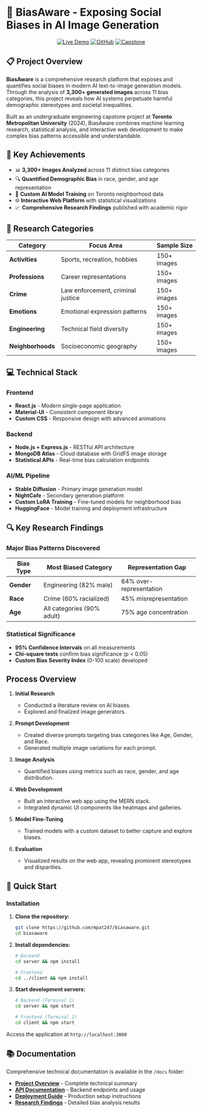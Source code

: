 # 🧠 BiasAware - Exposing Social Biases in AI Image Generation

<div align="center">

[![Live Demo](https://img.shields.io/badge/🌐_Live_Demo-biasaware.social-blue?style=for-the-badge)](https://www.biasaware.social)
[![GitHub](https://img.shields.io/badge/GitHub-Repository-black?style=for-the-badge&logo=github)](https://github.com/mpat247/biasaware)
[![Capstone](https://img.shields.io/badge/🎓_TMU_Capstone-2024-red?style=for-the-badge)](https://www.torontomu.ca/)

</div>

## 📋 Project Overview

**BiasAware** is a comprehensive research platform that exposes and quantifies social biases in modern AI text-to-image generation models. Through the analysis of **3,300+ generated images** across 11 bias categories, this project reveals how AI systems perpetuate harmful demographic stereotypes and societal inequalities.

Built as an undergraduate engineering capstone project at **Toronto Metropolitan University** (2024), BiasAware combines machine learning research, statistical analysis, and interactive web development to make complex bias patterns accessible and understandable.

## 🎯 Key Achievements

- 📊 **3,300+ Images Analyzed** across 11 distinct bias categories
- 🔍 **Quantified Demographic Bias** in race, gender, and age representation
- 🤖 **Custom AI Model Training** on Toronto neighborhood data
- 🌐 **Interactive Web Platform** with statistical visualizations
- 📈 **Comprehensive Research Findings** published with academic rigor

## 🧪 Research Categories

| Category          | Focus Area                        | Sample Size |
| ----------------- | --------------------------------- | ----------- |
| **Activities**    | Sports, recreation, hobbies       | 150+ images |
| **Professions**   | Career representations            | 150+ images |
| **Crime**         | Law enforcement, criminal justice | 150+ images |
| **Emotions**      | Emotional expression patterns     | 150+ images |
| **Engineering**   | Technical field diversity         | 150+ images |
| **Neighborhoods** | Socioeconomic geography           | 150+ images |

## 💻 Technical Stack

### Frontend

- **React.js** - Modern single-page application
- **Material-UI** - Consistent component library
- **Custom CSS** - Responsive design with advanced animations

### Backend

- **Node.js + Express.js** - RESTful API architecture
- **MongoDB Atlas** - Cloud database with GridFS image storage
- **Statistical APIs** - Real-time bias calculation endpoints

### AI/ML Pipeline

- **Stable Diffusion** - Primary image generation model
- **NightCafe** - Secondary generation platform
- **Custom LoRA Training** - Fine-tuned models for neighborhood bias
- **HuggingFace** - Model training and deployment infrastructure

## 🔍 Key Research Findings

### Major Bias Patterns Discovered

| Bias Type  | Most Biased Category       | Representation Gap      |
| ---------- | -------------------------- | ----------------------- |
| **Gender** | Engineering (82% male)     | 64% over-representation |
| **Race**   | Crime (60% racialized)     | 45% misrepresentation   |
| **Age**    | All categories (90% adult) | 75% age concentration   |

### Statistical Significance

- **95% Confidence Intervals** on all measurements
- **Chi-square tests** confirm bias significance (p < 0.05)
- **Custom Bias Severity Index** (0-100 scale) developed

## Process Overview

1. **Initial Research**

   - Conducted a literature review on AI biases.
   - Explored and finalized image generators.

2. **Prompt Development**

   - Created diverse prompts targeting bias categories like Age, Gender, and Race.
   - Generated multiple image variations for each prompt.

3. **Image Analysis**

   - Quantified biases using metrics such as race, gender, and age distribution.

4. **Web Development**

   - Built an interactive web app using the MERN stack.
   - Integrated dynamic UI components like heatmaps and galleries.

5. **Model Fine-Tuning**

   - Trained models with a custom dataset to better capture and explore biases.

6. **Evaluation**
   - Visualized results on the web app, revealing prominent stereotypes and disparities.

## 🚀 Quick Start

### Installation

1. **Clone the repository:**

   ```bash
   git clone https://github.com/mpat247/biasaware.git
   cd biasaware
   ```

2. **Install dependencies:**

   ```bash
   # Backend
   cd server && npm install

   # Frontend
   cd ../client && npm install
   ```

3. **Start development servers:**

   ```bash
   # Backend (Terminal 1)
   cd server && npm start

   # Frontend (Terminal 2)
   cd client && npm start
   ```

Access the application at `http://localhost:3000`

## 📚 Documentation

Comprehensive technical documentation is available in the `/docs` folder:

- **[Project Overview](./docs/PROJECT_OVERVIEW.md)** - Complete technical summary
- **[API Documentation](./docs/API_DOCUMENTATION.md)** - Backend endpoints and usage
- **[Deployment Guide](./docs/DEPLOYMENT_GUIDE.md)** - Production setup instructions
- **[Research Findings](./docs/RESEARCH_FINDINGS.md)** - Detailed bias analysis results

</div>
